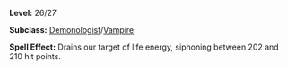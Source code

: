 <!-- TITLE: Spell: Spirit Tap -->
<!-- SUBTITLE:  -->

**Level:** 26/27

**Subclass:** [Demonologist](demonologist)/[Vampire](vampire)

**Spell Effect:** Drains our target of life energy, siphoning between 202 and 210 hit points.